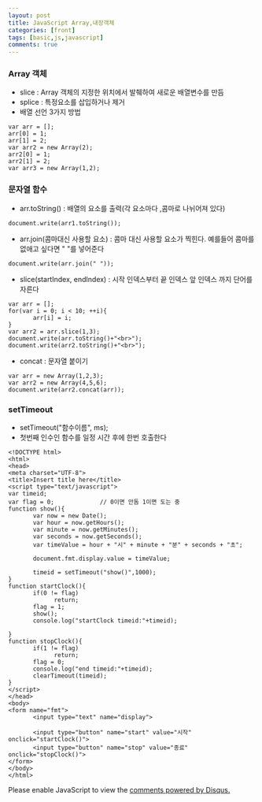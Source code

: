 ```yaml
---
layout: post
title: JavaScript Array,내장객체
categories: [front]
tags: [basic,js,javascript]
comments: true
---
```

### Array 객체
- slice : Array 객체의 지정한 위치에서 발췌하여 새로운 배열변수를 만듬
- splice : 특정요소를 삽입하거나 제거
- 배열 선언 3가지 방법

~~~
var arr = [];
arr[0] = 1;
arr[1] = 2;
var arr2 = new Array(2);
arr2[0] = 1;
arr2[1] = 2;
var arr3 = new Array(1,2);
~~~

### 문자열 함수
- arr.toString() : 배열의 요소를 출력(각 요소마다 ,콤마로 나뉘어져 있다)

~~~
document.write(arr1.toString());
~~~
- arr.join(콤마대신 사용할 요소) : 콤마 대신 사용할 요소가 찍힌다. 예를들어 콤마를 없애고 싶다면 " "를 넣어준다

~~~
document.write(arr.join(" "));
~~~

- slice(startIndex, endIndex) : 시작 인덱스부터 끝 인덱스 앞 인덱스 까지 단어를 자른다

~~~
var arr = [];
for(var i = 0; i < 10; ++i){
       arr[i] = i;
}
var arr2 = arr.slice(1,3);
document.write(arr.toString()+"<br>");
document.write(arr2.toString()+"<br>");
~~~

- concat : 문자열 붙이기

~~~
var arr = new Array(1,2,3);
var arr2 = new Array(4,5,6);
document.write(arr2.concat(arr));
~~~

### setTimeout
- setTimeout("함수이름", ms);
- 첫번째 인수인 함수를 일정 시간 후에 한번 호출한다

~~~
<!DOCTYPE html>
<html>
<head>
<meta charset="UTF-8">
<title>Insert title here</title>
<script type="text/javascript">
var timeid;
var flag = 0;             // 0이면 안돔 1이면 도는 중
function show(){
       var now = new Date();
       var hour = now.getHours();
       var minute = now.getMinutes();
       var seconds = now.getSeconds();
       var timeValue = hour + "시" + minute + "분" + seconds + "초";
       
       document.fmt.display.value = timeValue;
       
       timeid = setTimeout("show()",1000);
}
function startClock(){
       if(0 != flag)
             return;
       flag = 1;
       show();
       console.log("startClock timeid:"+timeid);
       
}
function stopClock(){
       if(1 != flag)
             return;
       flag = 0;
       console.log("end timeid:"+timeid);
       clearTimeout(timeid);
}
</script>
</head>
<body>
<form name="fmt">
       <input type="text" name="display">

       <input type="button" name="start" value="시작" onclick="startClock()">
       <input type="button" name="stop" value="종료" onclick="stopClock()">
</form>
</body>
</html>
~~~



<div id="disqus_thread"></div>
<script>

/**
*  RECOMMENDED CONFIGURATION VARIABLES: EDIT AND UNCOMMENT THE SECTION BELOW TO INSERT DYNAMIC VALUES FROM YOUR PLATFORM OR CMS.
*  LEARN WHY DEFINING THESE VARIABLES IS IMPORTANT: https://disqus.com/admin/universalcode/#configuration-variables*/
/*
var disqus_config = function () {
this.page.url = PAGE_URL;  // Replace PAGE_URL with your page's canonical URL variable
this.page.identifier = PAGE_IDENTIFIER; // Replace PAGE_IDENTIFIER with your page's unique identifier variable
};
*/
(function() { // DON'T EDIT BELOW THIS LINE
var d = document, s = d.createElement('script');
s.src = 'https://parkwonhui.disqus.com/embed.js';
s.setAttribute('data-timestamp', +new Date());
(d.head || d.body).appendChild(s);
})();
</script>
<noscript>Please enable JavaScript to view the <a href="https://disqus.com/?ref_noscript">comments powered by Disqus.</a></noscript>
                            